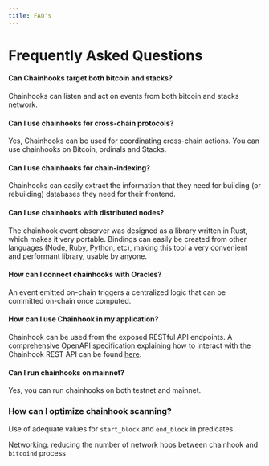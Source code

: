 ```yaml
---
title: FAQ's
---
```


# Frequently Asked Questions

#### **Can Chainhooks target both bitcoin and stacks?**

Chainhooks can listen and act on events from both bitcoin and stacks network.

#### **Can I use chainhooks for cross-chain protocols?**

Yes, Chainhooks can be used for coordinating cross-chain actions. You can use chainhooks on Bitcoin, ordinals and Stacks.

#### **Can I use chainhooks for chain-indexing?**

Chainhooks can easily extract the information that they need for building (or rebuilding) databases they need for their frontend.

#### **Can I use chainhooks with distributed nodes?**

The chainhook event observer was designed as a library written in Rust, which makes it very portable. Bindings can easily be created from other languages (Node, Ruby, Python, etc), making this tool a very convenient and performant library, usable by anyone.

#### **How can I connect chainhooks with Oracles?**

An event emitted on-chain triggers a centralized logic that can be committed on-chain once computed.

#### **How can I use Chainhook in my application?**

Chainhook can be used from the exposed RESTful API endpoints. A comprehensive OpenAPI specification explaining how to interact with the Chainhook REST API can be found [here](../docs/chainhook-openapi.json).

#### **Can I run chainhooks on mainnet?**

Yes, you can run chainhooks on both testnet and mainnet.

### **How can I optimize chainhook scanning?**

Use of adequate values for `start_block` and `end_block` in predicates

Networking: reducing the number of network hops between chainhook and `bitcoind` process
